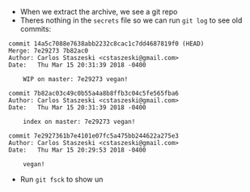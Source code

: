 * When we extract the archive, we see a git repo
* Theres nothing in the `secrets` file so we can run `git log` to see old commits:
```
commit 14a5c7088e7638abb2232c8cac1c7dd4687819f0 (HEAD)
Merge: 7e29273 7b82ac0
Author: Carlos Staszeski <cstaszeski@gmail.com>
Date:   Thu Mar 15 20:31:39 2018 -0400

    WIP on master: 7e29273 vegan!

commit 7b82ac03c49c0b55a4a8b8ffb3c04c5fe565fba6
Author: Carlos Staszeski <cstaszeski@gmail.com>
Date:   Thu Mar 15 20:31:39 2018 -0400

    index on master: 7e29273 vegan!

commit 7e2927361b7e4101e07fc5a475bb244622a275e3
Author: Carlos Staszeski <cstaszeski@gmail.com>
Date:   Thu Mar 15 20:29:53 2018 -0400

    vegan!
```
* Run `git fsck` to show un
